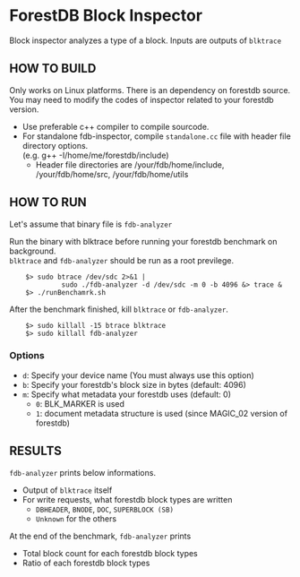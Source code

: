 # ForestDB Block Inspector
Block inspector analyzes a type of a block. 
Inputs are outputs of `blktrace`

## HOW TO BUILD

Only works on Linux platforms. There is an dependency on forestdb source.  
You may need to modify the codes of inspector related to your forestdb version.

- Use preferable c++ compiler to compile sourcode. 
- For standalone fdb-inspector, compile `standalone.cc` file with header file directory options.  
(e.g. g++ -I/home/me/forestdb/include)
    - Header file directories are /your/fdb/home/include, 
    /your/fdb/home/src, /your/fdb/home/utils

## HOW TO RUN
Let's assume that binary file is `fdb-analyzer`

Run the binary with blktrace before running your forestdb benchmark on background.   
`blktrace` and `fdb-analyzer` should be run as a root previlege. 
```
    $> sudo btrace /dev/sdc 2>&1 | 
             sudo ./fdb-analyzer -d /dev/sdc -m 0 -b 4096 &> trace &
    $> ./runBenchamrk.sh
```

After the benchmark finished, kill `blktrace` or `fdb-analyzer`.
```
    $> sudo killall -15 btrace blktrace
    $> sudo killall fdb-analyzer
```

### Options
- `d`: Specify your device name (You must always use this option)
- `b`: Specify your forestdb's block size in bytes (default: 4096)
- `m`: Specify what metadata your forestdb uses (default: 0)
    - `0`: BLK_MARKER is used
    - `1`: document metadata structure is used (since MAGIC_02 version of forestdb)

## RESULTS
`fdb-analyzer` prints below informations. 
- Output of `blktrace` itself
- For write requests, what forestdb block types are written
    - `DBHEADER`, `BNODE`, `DOC`, `SUPERBLOCK (SB)`
    - `Unknown` for the others

At the end of the benchmark, `fdb-analyzer` prints 
- Total block count for each forestdb block types
- Ratio of each forestdb block types
